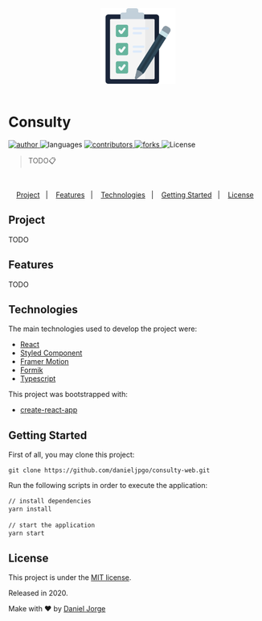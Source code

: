 <div align="center" >
 &nbsp;&nbsp; <img
    alt="checklist"
    title="checklist"
    src=".github/logo.png"
    height="150px"
    />
</div>
&nbsp;

<h1 align="left">Consulty</h1>

<p align="left">
   <a href="https://github.com/danieljpgo">
      <img
        alt="author"
        src="https://img.shields.io/badge/author-danieljpgo-1b263b?style=flat&labelColor=2f4858"
      />
   </a>
   <img
      alt="languages"
      src="https://img.shields.io/github/languages/count/danieljpgo/consulty-web?color=1b263b&style=flat&labelColor=2f4858"
   />
   <a href="https://github.com/danieljpgo/consulty-web/graphs/contributors">
      <img
        alt="contributors"
        src="https://img.shields.io/github/stars/danieljpgo/consulty-web?color=1b263b&style=flat&labelColor=2f4858"/>
   </a>
    <a href="https://github.com/danieljpgo/consulty-web/network/members">
      <img
         alt="forks"
         src="https://img.shields.io/github/forks/danieljpgo/consulty-web?color=1b263b&style=flat&labelColor=2f4858"/>
   </a>
     <img alt="License" src="https://img.shields.io/badge/license-MIT-1b263b?style=flat&labelColor=2f4858">
</p>

> TODO:clipboard:

&nbsp;

<div align="center">
   <a href="#project">Project</a>&nbsp;&nbsp;&nbsp;|&nbsp;&nbsp;&nbsp;
   <a href="#features">Features</a>&nbsp;&nbsp;&nbsp;|&nbsp;&nbsp;&nbsp;
   <a href="#technologies">Technologies</a>&nbsp;&nbsp;&nbsp;|&nbsp;&nbsp;&nbsp;
   <a href="#getting-started">Getting Started</a>&nbsp;&nbsp;&nbsp;|&nbsp;&nbsp;&nbsp;
   <a href="#license">License</a>
</div>

<!-- <div align="center">
   <img
      alt="Post Motion"
      title="Post Motion"
      src=".github/web-mobile.gif"
      width="640px" />
</div> -->

## Project
TODO

## Features
TODO

## Technologies
The main technologies used to develop the project were:
- [React](https://reactjs.org/)
- [Styled Component](https://styled-components.com/)
- [Framer Motion](https://www.framer.com/motion/)
- [Formik](https://formik.org/docs/overview)
- [Typescript](https://www.typescriptlang.org/)

This project was bootstrapped with:
- [create-react-app](https://github.com/facebook/create-react-app)

## Getting Started
First of all, you may clone this project:
```
git clone https://github.com/danieljpgo/consulty-web.git
```
Run the following scripts in order to execute the application:
```
// install dependencies
yarn install

// start the application
yarn start
```

## License
This project is under the [MIT license](https://github.com/danieljpgo/consulty-web/blob/master/LICENSE).
<div>Released in 2020.</div>

Make with ❤️ by [Daniel Jorge](https://github.com/danieljpgo)